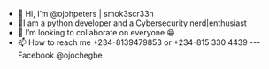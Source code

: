 - 👋 Hi, I’m @ojohpeters | smok3scr33n
- 👀I am a python developer and a Cybersecurity nerd|enthusiast 
- 💞️ I’m looking to collaborate on everyone 😁
- 📫 How to reach me +234-8139479853 or +234-815 330 4439
---Facebook @ojochegbe

<!---
ojohpeters/ojohpeters is a ✨ special ✨ repository because its `README.md` (this file) appears on your GitHub profile.
You can click the Preview link to take a look at your changes.
--->
